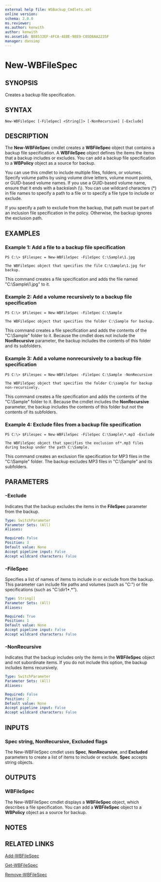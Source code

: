 ```yaml
---
external help file: WSBackup_Cmdlets.xml
online version: 
schema: 2.0.0
ms.reviewer:
ms.author: kenwith
author: kenwith
ms.assetid: B88533EF-4FCA-4EBE-98E9-C05D8AA2235F
manager: dansimp
---
```


# New-WBFileSpec

## SYNOPSIS
Creates a backup file specification.

## SYNTAX

```
New-WBFileSpec [-FileSpec] <String[]> [-NonRecursive] [-Exclude]
```

## DESCRIPTION
The **New-WBFileSpec** cmdlet creates a **WBFileSpec** object that contains a backup file specification.
A **WBFileSpec** object defines the items the items that a backup includes or excludes.
You can add a backup file specification to a **WBPolicy** object as a source for backup.

You can use this cmdlet to include multiple files, folders, or volumes.
Specify volume paths by using volume drive letters, volume mount points, or GUID-based volume names.
If you use a GUID-based volume name, ensure that it ends with a backslash (\\).
You can use wildcard characters (*) in file names to specify a path to a file or to specify a file type to include or exclude.

If you specify a path to exclude from the backup, that path must be part of an inclusion file specification in the policy.
Otherwise, the backup ignores the exclusion path.

## EXAMPLES

### Example 1: Add a file to a backup file specification
```
PS C:\> $Filespec = New-WBFileSpec -FileSpec C:\Sample\1.jpg

The WBFileSpec object that specifies the file C:\Sample\1.jpg for backup.
```

This command creates a file specification and adds the file named "C:\Sample\1.jpg" to it.

### Example 2: Add a volume recursively to a backup file specification
```
PS C:\> $Filespec = New-WBFileSpec -FileSpec C:\Sample

The WBFileSpec object that specifies the folder C:\Sample for backup.
```

This command creates a file specification and adds the contents of the "C:\Sample" folder to it.
Because the cmdlet does not include the **NonRecursive** parameter, the backup includes the contents of this folder and its subfolders.

### Example 3: Add a volume nonrecursively to a backup file specification
```
PS C:\> $Filespec = New-WBFileSpec -FileSpec C:\Sample -NonRecursive

The WBFileSpec object that specifies the folder C:\sample for backup non-recursively.
```

This command creates a file specification and adds the contents of the "C:\Sample" folder to it.
Because the cmdlet includes the **NonRecursive** parameter, the backup includes the contents of this folder but not the contents of its subfolders.

### Example 4: Exclude files from a backup file specification
```
PS C:\> $Filespec = New-WBFileSpec -FileSpec C:\Sample\*.mp3 -Exclude

The WBFileSpec object that specifies the exclusion of*.mp3 files during backup under the path C:\Sample.
```

This command creates an exclusion file specification for MP3 files in the "C:\Sample" folder.
The backup excludes MP3 files in "C:\Sample" and its subfolders.

## PARAMETERS

### -Exclude
Indicates that the backup excludes the items in the **FileSpec** parameter from the backup.

```yaml
Type: SwitchParameter
Parameter Sets: (All)
Aliases: 

Required: False
Position: 3
Default value: None
Accept pipeline input: False
Accept wildcard characters: False
```

### -FileSpec
Specifies a list of names of items to include in or exclude from the backup.
This parameter can include file paths and volumes (such as "C:\") or file specifications (such as "C:\dir1\*.*").

```yaml
Type: String[]
Parameter Sets: (All)
Aliases: 

Required: True
Position: 1
Default value: None
Accept pipeline input: False
Accept wildcard characters: False
```

### -NonRecursive
Indicates that the backup includes only the items in the **WBFileSpec** object and not subordinate items.
If you do not include this option, the backup includes items recursively.

```yaml
Type: SwitchParameter
Parameter Sets: (All)
Aliases: 

Required: False
Position: 2
Default value: None
Accept pipeline input: False
Accept wildcard characters: False
```

## INPUTS

### Spec string, NonRecursive, Excluded flags
The New-WBFileSpec cmdlet uses **Spec**, **NonRecursive**, and **Excluded** parameters to create a list of items to include or exclude.
**Spec** accepts string objects.

## OUTPUTS

### WBFileSpec
The New-WBFileSpec cmdlet displays a **WBFileSpec** object, which describes a file specification.
You can add a **WBFileSpec** object to a **WBPolicy** object as a source for backup.

## NOTES

## RELATED LINKS

[Add-WBFileSpec](./Add-WBFileSpec.md)

[Get-WBFileSpec](./Get-WBFileSpec.md)

[Remove-WBFileSpec](./Remove-WBFileSpec.md)

